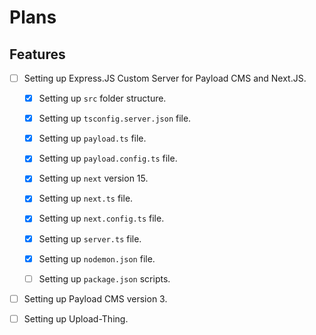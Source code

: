 <!-- DONE REVIEWING: GITHUB COMMIT -->

# Plans

## Features

- [ ] Setting up Express.JS Custom Server for Payload CMS and Next.JS.

  - [x] Setting up `src` folder structure.
  - [x] Setting up `tsconfig.server.json` file.

  - [x] Setting up `payload.ts` file.
  - [x] Setting up `payload.config.ts` file.

  - [x] Setting up `next` version 15.
  - [x] Setting up `next.ts` file.
  - [x] Setting up `next.config.ts` file.

  - [x] Setting up `server.ts` file.

  - [x] Setting up `nodemon.json` file.
  - [ ] Setting up `package.json` scripts.

- [ ] Setting up Payload CMS version 3.

- [ ] Setting up Upload-Thing.
